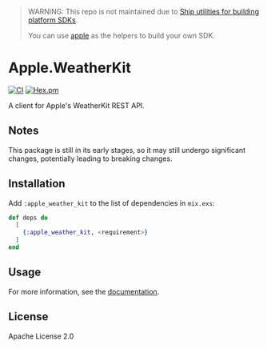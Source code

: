 > WARNING: This repo is not maintained due to [Ship utilities for building platform SDKs](https://github.com/cozy-elixir/proposals/blob/85da8babf8b0673db84631dbbd6346b8f734a7e6/ship-utilities-for-building-platform-sdks.md).
>
> You can use [apple](https://github.com/cozy-elixir/apple) as the helpers to build your own SDK.

# Apple.WeatherKit

[![CI](https://github.com/elixir-apple/apple_weather_kit/actions/workflows/ci.yml/badge.svg)](https://github.com/elixir-apple/apple_weather_kit/actions/workflows/ci.yml)
[![Hex.pm](https://img.shields.io/hexpm/v/apple_weather_kit.svg)](https://hex.pm/packages/apple_weather_kit)

A client for Apple's WeatherKit REST API.

## Notes

This package is still in its early stages, so it may still undergo significant changes, potentially leading to breaking changes.

## Installation

Add `:apple_weather_kit` to the list of dependencies in `mix.exs`:

```elixir
def deps do
  [
    {:apple_weather_kit, <requirement>}
  ]
end
```

## Usage

For more information, see the [documentation](https://hexdocs.pm/apple_weather_kit/Apple.WeatherKit.html).

## License

Apache License 2.0
